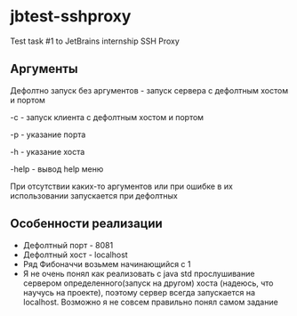 # jbtest-sshproxy
Test task #1 to JetBrains internship SSH Proxy
## Аргументы
Дефолтно запуск без аргументов - запуск сервера с дефолтным хостом и портом

-с - запуск клиента с дефолтным хостом и портом

-p - указание порта

-h - указание хоста

-help - вывод help меню

При отсутствии каких-то аргументов или при ошибке в их использовании запускается при дефолтных


## Особенности реализации
* Дефолтный порт - 8081
* Дефолтный хост - localhost
* Ряд Фибоначчи возьмем начинающийся с 1
* Я не очень понял как реализовать с java std прослушивание сервером определенного(запуск на другом) хоста 
  (надеюсь, что научусь на проекте), поэтому сервер всегда запускается на localhost. 
  Возможно я не совсем правильно понял самом задание

## 